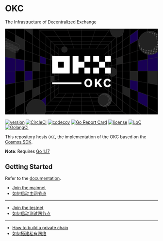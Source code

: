# OKC
The Infrastructure of Decentralized Exchange

![banner](docs/images/okc.png)

[![version](https://img.shields.io/github/tag/okex/exchain.svg)](https://github.com/okx/exchain/releases/latest)
[![CircleCI](https://circleci.com/gh/okex/exchain/tree/dev.svg?style=shield)](https://circleci.com/gh/okex/exchain/tree/dev)
[![codecov](https://codecov.io/gh/okex/okexchain/branch/master/graph/badge.svg)](https://codecov.io/gh/okex/okexchain)
[![Go Report Card](https://goreportcard.com/badge/github.com/okx/exchain)](https://goreportcard.com/report/github.com/okx/exchain)
[![license](https://img.shields.io/badge/license-Apache%202.0-green)](https://github.com/okx/exchain/blob/dev/LICENSE)
[![LoC](https://tokei.rs/b1/github/okex/exchain)](https://github.com/okx/exchain)
[![GolangCI](https://golangci.com/badges/github.com/okx/exchain.svg)](https://golangci.com/r/github.com/okx/exchain)

This repository hosts `OKC`, the implementation of the OKC based on the [Cosmos SDK](https://github.com/cosmos/cosmos-sdk).

**Note**: Requires [Go 1.17](https://golang.org/dl/)

## Getting Started
Refer to the [documentation](https://okexchain-docs.readthedocs.io/en/latest/index.html).

- [Join the mainnet](https://github.com/okx/mainnet/blob/main/README.md)
- [如何启动主网节点](https://forum.okt.club/d/174)
  
___
- [Join the testnet](https://github.com/okx/testnets/blob/master/README.md)
- [如何启动测试网节点](https://forum.okt.club/d/179)

___
- [How to build a private chain](https://forum.okt.club/d/274-how-to-build-a-private-chain)
- [如何搭建私有网络](https://forum.okt.club/d/273)




